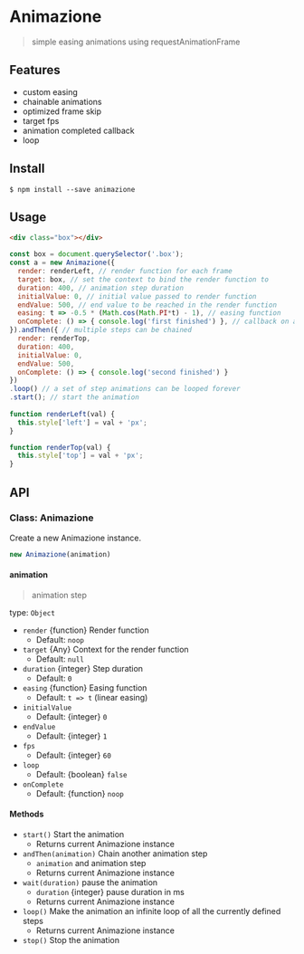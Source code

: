 # Animazione 

> simple easing animations using requestAnimationFrame


## Features

- custom easing
- chainable animations
- optimized frame skip
- target fps
- animation completed callback
- loop

## Install

```
$ npm install --save animazione
```


## Usage
```html
<div class="box"></div>
```

```js
const box = document.querySelector('.box');
const a = new Animazione({
  render: renderLeft, // render function for each frame
  target: box, // set the context to bind the render function to
  duration: 400, // animation step duration
  initialValue: 0, // initial value passed to render function
  endValue: 500, // end value to be reached in the render function
  easing: t => -0.5 * (Math.cos(Math.PI*t) - 1), // easing function
  onComplete: () => { console.log('first finished') }, // callback on animation step completed
}).andThen({ // multiple steps can be chained
  render: renderTop,
  duration: 400,
  initialValue: 0,
  endValue: 500,
  onComplete: () => { console.log('second finished') }
})
.loop() // a set of step animations can be looped forever
.start(); // start the animation
      
function renderLeft(val) {
  this.style['left'] = val + 'px';
}

function renderTop(val) {
  this.style['top'] = val + 'px';
}

```


## API

### Class: Animazione

Create a new Animazione instance.

```js
new Animazione(animation)
```

#### animation
> animation step

type: `Object`
* `render` {function} Render function
  * Default: `noop`
* `target` {Any} Context for the render function
  * Default: `null`
* `duration` {integer} Step duration
  * Default: `0`
* `easing` {function} Easing function
  * Default: `t => t` (linear easing)
* `initialValue`
  * Default: {integer} `0`
* `endValue`
  * Default: {integer} `1`
* `fps`
  * Default: {integer} `60`
* `loop`
  * Default: {boolean} `false`
* `onComplete`
  * Default: {function} `noop`
  
#### Methods

* `start()` Start the animation
  * Returns current Animazione instance
* `andThen(animation)` Chain another animation step
  * `animation` and animation step
  * Returns current Animazione instance
* `wait(duration)` pause the animation
  * `duration` {integer} pause duration in ms
  * Returns current Animazione instance
* `loop()` Make the animation an infinite loop of all the currently defined steps
  * Returns current Animazione instance
* `stop()` Stop the animation
